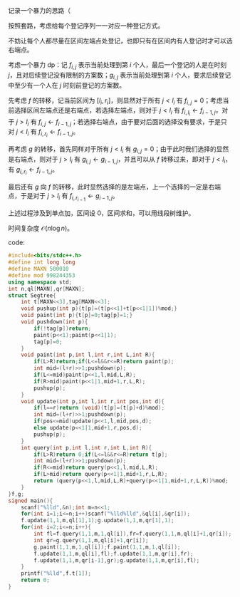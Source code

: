 记录一个暴力的思路（

按照套路，考虑给每个登记序列一一对应一种登记方式。

不妨让每个人都尽量在区间左端点处登记，也即只有在区间内有人登记时才可以选右端点。

考虑一个暴力 dp：记 $f_{i,j}$ 表示当前处理到第 $i$ 个人，最后一个登记的人是在时刻 $j$，且对后续登记没有限制的方案数；$g_{i,j}$ 表示当前处理到第 $i$ 个人，要求后续登记中至少有一个人在 $j$ 时刻前登记的方案数。

先考虑 $f$ 的转移，记当前区间为 $[l_i,r_i]$，则显然对于所有 $j<l_i$ 有 $f_{i,j}=0$；考虑当前选择区间左端点还是右端点，若选择左端点，则对于 $j< l_i$ 有 $f_{i,l_i}\leftarrow f_{i-1,j}$，对于 $j>l_i$ 有 $f_{i,j}\leftarrow f_{i-1,j}$；若选择右端点，由于要对后面的选择没有要求，于是只对 $j< l_i$ 有 $f_{i,r_i}\leftarrow f_{i-1,j}$。

再考虑 $g$ 的转移，首先同样对于所有 $j< l_i$ 有 $g_{i,j}=0$；由于此时我们选择的显然是右端点，则对于 $j>l_i$ 有 $g_{i,j}\leftarrow g_{i-1,j}$，并且可以从 $f$ 转移过来，即对于 $j< l_i$，有 $g_{i,r_i}\leftarrow f_{i-1,j}$。

最后还有 $g$ 向 $f$ 的转移，此时显然选择的是左端点，上一个选择的一定是右端点，于是对于 $j>l_i$ 有 $f_{i,r_{i-1}}\leftarrow g_{i-1,j}$。

上述过程涉及到单点加，区间设 $0$，区间求和，可以用线段树维护。

时间复杂度 $\mathcal O(n\log n)$。

code:
```cpp
#include<bits/stdc++.h>
#define int long long
#define MAXN 500010
#define mod 998244353
using namespace std;
int n,ql[MAXN],qr[MAXN];
struct Segtree{
	int t[MAXN<<3],tag[MAXN<<3];
	void pushup(int p){t[p]=(t[p<<1]+t[p<<1|1])%mod;}
	void paint(int p){t[p]=0;tag[p]=1;}
	void pushdown(int p){
		if(!tag[p])return;
		paint(p<<1);paint(p<<1|1);
		tag[p]=0;
	}
	void paint(int p,int l,int r,int L,int R){
		if(L>R)return;if(L<=l&&r<=R)return paint(p);
		int mid=(l+r)>>1;pushdown(p);
		if(L<=mid)paint(p<<1,l,mid,L,R);
		if(R>mid)paint(p<<1|1,mid+1,r,L,R);
		pushup(p);
	}
	void update(int p,int l,int r,int pos,int d){
		if(l==r)return (void)(t[p]=(t[p]+d)%mod);
		int mid=(l+r)>>1;pushdown(p);
		if(pos<=mid)update(p<<1,l,mid,pos,d);
		else update(p<<1|1,mid+1,r,pos,d);
		pushup(p);
	}
	int query(int p,int l,int r,int L,int R){
		if(L>R)return 0;if(L<=l&&r<=R)return t[p];
		int mid=(l+r)>>1;pushdown(p);
		if(R<=mid)return query(p<<1,l,mid,L,R);
		if(L>mid)return query(p<<1|1,mid+1,r,L,R);
		return (query(p<<1,l,mid,L,R)+query(p<<1|1,mid+1,r,L,R))%mod;
	}
}f,g;
signed main(){
	scanf("%lld",&n);int m=n<<1;
	for(int i=1;i<=n;i++)scanf("%lld%lld",&ql[i],&qr[i]);
	f.update(1,1,m,ql[1],1);g.update(1,1,m,qr[1],1);
	for(int i=2;i<=n;i++){
		int fl=f.query(1,1,m,1,ql[i]),fr=f.query(1,1,m,ql[i]+1,qr[i]);
		int gr=g.query(1,1,m,ql[i]+1,qr[i]);
		g.paint(1,1,m,1,ql[i]);f.paint(1,1,m,1,ql[i]);
		f.update(1,1,m,ql[i],fl);f.update(1,1,m,qr[i],fr);
		f.update(1,1,m,qr[i-1],gr);g.update(1,1,m,qr[i],fl);
	}
	printf("%lld",f.t[1]);
	return 0;
}
```